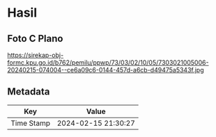 # Hasil

## Foto C Plano

https://sirekap-obj-formc.kpu.go.id/b762/pemilu/ppwp/73/03/02/10/05/7303021005006-20240215-074004--ce6a09c6-0144-457d-a6cb-d49475a5343f.jpg


## Metadata

| Key        | Value               |
| ---------- | ------------------- |
| Time Stamp | 2024-02-15 21:30:27 |



